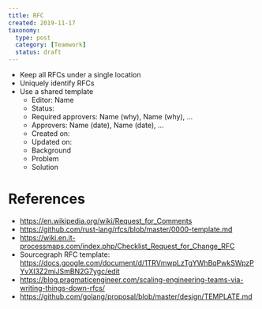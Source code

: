 ```yaml
---
title: RFC
created: 2019-11-17
taxonomy:
  type: post
  category: [Teamwork]
  status: draft
---
```


* Keep all RFCs under a single location
* Uniquely identify RFCs
* Use a shared template
	* Editor: Name <email>
	* Status:
	* Required approvers: Name <email> (why), Name <email> (why), ...
	* Approvers: Name <email> (date), Name <email> (date), ...
	* Created on: <date>
	* Updated on: <date>
	* Background
	* Problem
	* Solution

# References
* https://en.wikipedia.org/wiki/Request_for_Comments
* https://github.com/rust-lang/rfcs/blob/master/0000-template.md
* https://wiki.en.it-processmaps.com/index.php/Checklist_Request_for_Change_RFC
* Sourcegraph RFC template: https://docs.google.com/document/d/1TRVmwpLzTgYWhBqPwkSWpzPYvXI3Z2miJSmBN2G7ygc/edit
* https://blog.pragmaticengineer.com/scaling-engineering-teams-via-writing-things-down-rfcs/
* https://github.com/golang/proposal/blob/master/design/TEMPLATE.md
